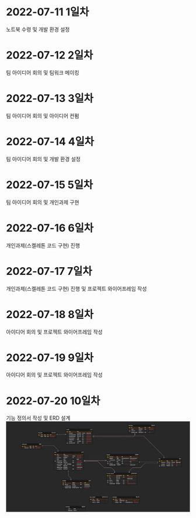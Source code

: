 # 2022-07-11 1일차
노트북 수령 및 개발 환경 설정

# 2022-07-12 2일차
팀 아이디어 회의 및 팀워크 메이킹 

# 2022-07-13 3일차
팀 아이디어 회의 및 아이디어 컨펌

# 2022-07-14 4일차
팀 아이디어 회의 및 개발 환경 설정

# 2022-07-15 5일차
팀 아이디어 회의 및 개인과제 구현

# 2022-07-16 6일차
개인과제(스켈레톤 코드 구현) 진행

# 2022-07-17 7일차
개인과제(스켈레톤 코드 구현) 진행 및 프로젝트 와이어프레임 작성

# 2022-07-18 8일차
아이디어 회의 및 프로젝트 와이어프레임 작성

# 2022-07-19 9일차
아이디어 회의 및 프로젝트 와이어프레임 작성

# 2022-07-20 10일차
기능 정의서 작성 및 ERD 설계
![낭만ERD.png](./낭만ERD.png)
